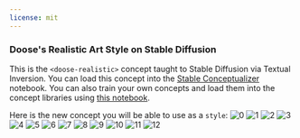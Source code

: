 ```yaml
---
license: mit
---
```

### Doose's Realistic Art Style on Stable Diffusion
This is the `<doose-realistic>` concept taught to Stable Diffusion via Textual Inversion. You can load this concept into the [Stable Conceptualizer](https://colab.research.google.com/github/huggingface/notebooks/blob/main/diffusers/stable_conceptualizer_inference.ipynb) notebook. You can also train your own concepts and load them into the concept libraries using [this notebook](https://colab.research.google.com/github/huggingface/notebooks/blob/main/diffusers/sd_textual_inversion_training.ipynb).

Here is the new concept you will be able to use as a `style`:
![<doose-realistic> 0](https://huggingface.co/sd-concepts-library/doose-s-realistic-art-style/resolve/main/concept_images/5.jpeg)
![<doose-realistic> 1](https://huggingface.co/sd-concepts-library/doose-s-realistic-art-style/resolve/main/concept_images/6.jpeg)
![<doose-realistic> 2](https://huggingface.co/sd-concepts-library/doose-s-realistic-art-style/resolve/main/concept_images/9.jpeg)
![<doose-realistic> 3](https://huggingface.co/sd-concepts-library/doose-s-realistic-art-style/resolve/main/concept_images/3.jpeg)
![<doose-realistic> 4](https://huggingface.co/sd-concepts-library/doose-s-realistic-art-style/resolve/main/concept_images/0.jpeg)
![<doose-realistic> 5](https://huggingface.co/sd-concepts-library/doose-s-realistic-art-style/resolve/main/concept_images/12.jpeg)
![<doose-realistic> 6](https://huggingface.co/sd-concepts-library/doose-s-realistic-art-style/resolve/main/concept_images/2.jpeg)
![<doose-realistic> 7](https://huggingface.co/sd-concepts-library/doose-s-realistic-art-style/resolve/main/concept_images/10.jpeg)
![<doose-realistic> 8](https://huggingface.co/sd-concepts-library/doose-s-realistic-art-style/resolve/main/concept_images/7.jpeg)
![<doose-realistic> 9](https://huggingface.co/sd-concepts-library/doose-s-realistic-art-style/resolve/main/concept_images/1.jpeg)
![<doose-realistic> 10](https://huggingface.co/sd-concepts-library/doose-s-realistic-art-style/resolve/main/concept_images/11.jpeg)
![<doose-realistic> 11](https://huggingface.co/sd-concepts-library/doose-s-realistic-art-style/resolve/main/concept_images/4.jpeg)
![<doose-realistic> 12](https://huggingface.co/sd-concepts-library/doose-s-realistic-art-style/resolve/main/concept_images/8.jpeg)

